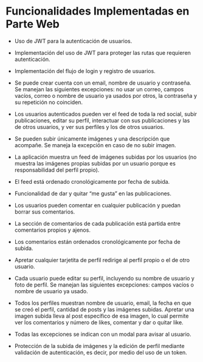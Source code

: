 # Funcionalidades Implementadas en Parte Web

- Uso de JWT para la autenticación de usuarios.

- Implementación del uso de JWT para proteger las rutas que requieren autenticación.

- Implementación del flujo de login y registro de usuarios.

- Se puede crear cuenta con un email, nombre de usuario y contraseña. Se manejan las siguientes excepciones: no usar un correo, campos vacíos, correo o nombre de usuario ya usados por otros, la contraseña y su repetición no coinciden.

- Los usuarios autenticados pueden ver el feed de toda la red social, subir publicaciones, editar su perfil, interactuar con sus publicaciones y las de otros usuarios, y ver sus perfiles y los de otros usuarios.

- Se pueden subir únicamente imágenes y una descripción que acompañe. Se maneja la excepción en caso de no subir imagen.

- La aplicación muestra un feed de imágenes subidas por los usuarios (no muestra las imágenes propias subidas por un usuario porque es responsabilidad del perfil propio).

- El feed está ordenado cronológicamente por fecha de subida.

- Funcionalidad de dar y quitar “me gusta” en las publicaciones.

- Los usuarios pueden comentar en cualquier publicación y puedan borrar sus comentarios.

- La sección de comentarios de cada publicación está partida entre comentarios propios y ajenos.

- Los comentarios están ordenados cronológicamente por fecha de subida.

- Apretar cualquier tarjetita de perfil redirige al perfil propio o el de otro usuario.

- Cada usuario puede editar su perfil, incluyendo su nombre de usuario y foto de perfil. Se manejan las siguientes excepciones: campos vacíos o nombre de usuario ya usado.

- Todos los perfiles muestran nombre de usuario, email, la fecha en que se creó el perfil, cantidad de posts y las imágenes subidas. Apretar una imagen subida lleva al post específico de esa imagen, lo cual permite ver los comentarios y número de likes, comentar y dar o quitar like.

- Todas las excepciones se indican con un modal para avisar al usuario.

- Protección de la subida de imágenes y la edición de perfil mediante validación de autenticación, es decir, por medio del uso de un token.